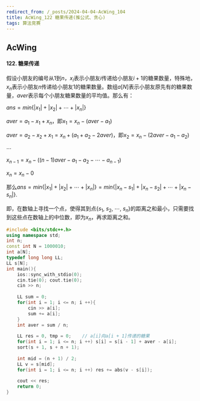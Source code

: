 ```yaml
---
redirect_from: /_posts/2024-04-04-AcWing_104
title: AcWing_122 糖果传递(推公式、贪心)
tags: 算法竞赛
---
```


## AcWing

#### 122. 糖果传递

假设小朋友的编号从$1$到$n$，$x_i$表示小朋友$i$传递给小朋友$i+1$的糖果数量，特殊地，$x_n$表示小朋友$n$传递给小朋友$1$的糖果数量。数组$a[N]$表示小朋友原先有的糖果数量，$aver$表示每个小朋友糖果数量的平均值。那么有：

$ans = min\{|x_1| + |x_2| + \cdots + |x_n|\}$

$aver = a_1 - x_1 + x_n$，即$x_1 = x_n - (aver - a_1)$

$aver = a_2 - x_2 + x_1 = x_n + (a_1 + a_2 - 2aver)$，即$x_2 = x_n - (2aver - a_1 - a_2)$

$\cdots$

$x_{n-1} = x_n - ((n-1)aver - a_1 - a_2 - \cdots - a_{n-1})$

$x_n = x_n - 0$

那么$ans = min\{|x_1| + |x_2| + \cdots + |x_n|\} = min\{|x_n - s_1| + |x_n - s_2| + \cdots + |x_n - s_n|\}$.

即，在数轴上寻找一个点，使得其到点{$s_1$, $s_2$, $\cdots$, $s_n$}的距离之和最小，只需要找到这些点在数轴上的中位数，即为$x_n$，再求距离之和。

```cpp
#include <bits/stdc++.h>
using namespace std;
int n;
const int N = 1000010;
int a[N];
typedef long long LL;
LL s[N];
int main(){
    ios::sync_with_stdio(0);
    cin.tie(0); cout.tie(0);
    cin >> n;
    
    LL sum = 0;
    for(int i = 1; i <= n; i ++){
        cin >> a[i];
        sum += a[i];
    }
    int aver = sum / n;
    
    LL res = 0, tmp = 0;    // a[i]向a[i + 1]传递的糖果
    for(int i = 1; i <= n; i ++) s[i] = s[i - 1] + aver - a[i];
    sort(s + 1, s + n + 1);
    
    int mid = (n + 1) / 2;
    LL v = s[mid];
    for(int i = 1; i <= n; i ++) res += abs(v - s[i]);
    
    cout << res;
    return 0;
}
```
